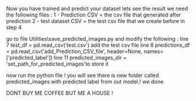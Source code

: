 Now you have trained and predict your dataset lets see the result we need the following files :
1 - Prediction CSV = the csv file that generated after prediction 
2 - test dataset CSV = the test csv file that we create before in step 4 

go to file Utilities\save_predicted_images.py  and modify the following :
line 7 test_df = pd.read_csv('test.csv') add the test csv file
line 8 predictions_df = pd.read_csv('add_Prediction_CSV_file', header=None, names=['predicted_label'])
line 11 predicted_images_dir = 'set_path_for_predicted_images'to store it 

now run the python file !
you will see there is new folder called predicted_images  with predicted label from out model.! we done 


DONT BUY ME COFFEE BUT ME A HOUSE !